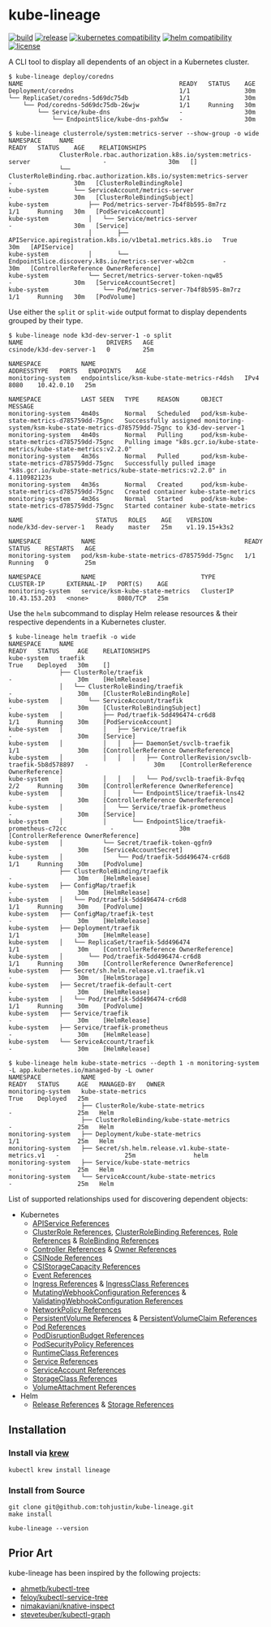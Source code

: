 # kube-lineage

[![build](https://github.com/tohjustin/kube-lineage/actions/workflows/build.yaml/badge.svg)](https://github.com/tohjustin/kube-lineage/actions/workflows/build.yaml)
[![release](https://aegisbadges.appspot.com/static?subject=release&status=v0.4.0&color=318FE0)](https://github.com/tohjustin/kube-lineage/releases)
[![kubernetes compatibility](https://aegisbadges.appspot.com/static?subject=k8s%20compatibility&status=v1.19%2B&color=318FE0)](https://endoflife.date/kubernetes)
[![helm compatibility](https://aegisbadges.appspot.com/static?subject=helm%20compatibility&status=v3&color=318FE0)](https://endoflife.date/kubernetes)
[![license](https://aegisbadges.appspot.com/static?subject=license&status=Apache-2.0&color=318FE0)](./LICENSE.md)

A CLI tool to display all dependents of an object in a Kubernetes cluster.

```shell
$ kube-lineage deploy/coredns
NAME                                           READY   STATUS    AGE
Deployment/coredns                             1/1               30m
└── ReplicaSet/coredns-5d69dc75db              1/1               30m
    └── Pod/coredns-5d69dc75db-26wjw           1/1     Running   30m
        └── Service/kube-dns                   -                 30m
            └── EndpointSlice/kube-dns-pxh5w   -                 30m

$ kube-lineage clusterrole/system:metrics-server --show-group -o wide
NAMESPACE     NAME                                                                           READY   STATUS    AGE    RELATIONSHIPS
              ClusterRole.rbac.authorization.k8s.io/system:metrics-server                    -                 30m   []
              └── ClusterRoleBinding.rbac.authorization.k8s.io/system:metrics-server         -                 30m   [ClusterRoleBindingRole]
kube-system       └── ServiceAccount/metrics-server                                          -                 30m   [ClusterRoleBindingSubject]
kube-system           ├── Pod/metrics-server-7b4f8b595-8m7rz                                 1/1     Running   30m   [PodServiceAccount]
kube-system           │   └── Service/metrics-server                                         -                 30m   [Service]
                      │       ├── APIService.apiregistration.k8s.io/v1beta1.metrics.k8s.io   True              30m   [APIService]
kube-system           │       └── EndpointSlice.discovery.k8s.io/metrics-server-wb2cm        -                 30m   [ControllerReference OwnerReference]
kube-system           └── Secret/metrics-server-token-nqw85                                  -                 30m   [ServiceAccountSecret]
kube-system               └── Pod/metrics-server-7b4f8b595-8m7rz                             1/1     Running   30m   [PodVolume]
```

Use either the `split` or `split-wide` output format to display dependents grouped by their type.

```shell
$ kube-lineage node k3d-dev-server-1 -o split
NAME                       DRIVERS   AGE
csinode/k3d-dev-server-1   0         25m

NAMESPACE           NAME                                         ADDRESSTYPE   PORTS   ENDPOINTS    AGE
monitoring-system   endpointslice/ksm-kube-state-metrics-r4dsh   IPv4          8080    10.42.0.10   25m

NAMESPACE           LAST SEEN   TYPE     REASON      OBJECT                                       MESSAGE
monitoring-system   4m40s       Normal   Scheduled   pod/ksm-kube-state-metrics-d785759dd-75gnc   Successfully assigned monitoring-system/ksm-kube-state-metrics-d785759dd-75gnc to k3d-dev-server-1
monitoring-system   4m40s       Normal   Pulling     pod/ksm-kube-state-metrics-d785759dd-75gnc   Pulling image "k8s.gcr.io/kube-state-metrics/kube-state-metrics:v2.2.0"
monitoring-system   4m36s       Normal   Pulled      pod/ksm-kube-state-metrics-d785759dd-75gnc   Successfully pulled image "k8s.gcr.io/kube-state-metrics/kube-state-metrics:v2.2.0" in 4.110982123s
monitoring-system   4m36s       Normal   Created     pod/ksm-kube-state-metrics-d785759dd-75gnc   Created container kube-state-metrics
monitoring-system   4m36s       Normal   Started     pod/ksm-kube-state-metrics-d785759dd-75gnc   Started container kube-state-metrics

NAME                    STATUS   ROLES    AGE    VERSION
node/k3d-dev-server-1   Ready    master   25m    v1.19.15+k3s2

NAMESPACE           NAME                                         READY   STATUS    RESTARTS   AGE
monitoring-system   pod/ksm-kube-state-metrics-d785759dd-75gnc   1/1     Running   0          25m

NAMESPACE           NAME                             TYPE        CLUSTER-IP      EXTERNAL-IP   PORT(S)    AGE
monitoring-system   service/ksm-kube-state-metrics   ClusterIP   10.43.153.203   <none>        8080/TCP   25m
```

Use the `helm` subcommand to display Helm release resources & their respective dependents in a Kubernetes cluster.

```shell
$ kube-lineage helm traefik -o wide
NAMESPACE     NAME                                                                      READY   STATUS     AGE    RELATIONSHIPS
kube-system   traefik                                                                   True    Deployed   30m    []
              ├── ClusterRole/traefik                                                   -                  30m    [HelmRelease]
              │   └── ClusterRoleBinding/traefik                                        -                  30m    [ClusterRoleBindingRole]
kube-system   │       └── ServiceAccount/traefik                                        -                  30m    [ClusterRoleBindingSubject]
kube-system   │           ├── Pod/traefik-5dd496474-cr6d8                               1/1     Running    30m    [PodServiceAccount]
kube-system   │           │   ├── Service/traefik                                       -                  30m    [Service]
kube-system   │           │   │   ├── DaemonSet/svclb-traefik                           1/1                30m    [ControllerReference OwnerReference]
kube-system   │           │   │   │   ├── ControllerRevision/svclb-traefik-5b8d578897   -                  30m    [ControllerReference OwnerReference]
kube-system   │           │   │   │   └── Pod/svclb-traefik-8vfqq                       2/2     Running    30m    [ControllerReference OwnerReference]
kube-system   │           │   │   └── EndpointSlice/traefik-lns42                       -                  30m    [ControllerReference OwnerReference]
kube-system   │           │   └── Service/traefik-prometheus                            -                  30m    [Service]
kube-system   │           │       └── EndpointSlice/traefik-prometheus-c72cc            -                  30m    [ControllerReference OwnerReference]
kube-system   │           └── Secret/traefik-token-qgfn9                                -                  30m    [ServiceAccountSecret]
kube-system   │               └── Pod/traefik-5dd496474-cr6d8                           1/1     Running    30m    [PodVolume]
              ├── ClusterRoleBinding/traefik                                            -                  30m    [HelmRelease]
kube-system   ├── ConfigMap/traefik                                                     -                  30m    [HelmRelease]
kube-system   │   └── Pod/traefik-5dd496474-cr6d8                                       1/1     Running    30m    [PodVolume]
kube-system   ├── ConfigMap/traefik-test                                                -                  30m    [HelmRelease]
kube-system   ├── Deployment/traefik                                                    1/1                30m    [HelmRelease]
kube-system   │   └── ReplicaSet/traefik-5dd496474                                      1/1                30m    [ControllerReference OwnerReference]
kube-system   │       └── Pod/traefik-5dd496474-cr6d8                                   1/1     Running    30m    [ControllerReference OwnerReference]
kube-system   ├── Secret/sh.helm.release.v1.traefik.v1                                  -                  30m    [HelmStorage]
kube-system   ├── Secret/traefik-default-cert                                           -                  30m    [HelmRelease]
kube-system   │   └── Pod/traefik-5dd496474-cr6d8                                       1/1     Running    30m    [PodVolume]
kube-system   ├── Service/traefik                                                       -                  30m    [HelmRelease]
kube-system   ├── Service/traefik-prometheus                                            -                  30m    [HelmRelease]
kube-system   └── ServiceAccount/traefik                                                -                  30m    [HelmRelease]

$ kube-lineage helm kube-state-metrics --depth 1 -n monitoring-system -L app.kubernetes.io/managed-by -L owner
NAMESPACE           NAME                                                  READY   STATUS     AGE   MANAGED-BY   OWNER
monitoring-system   kube-state-metrics                                    True    Deployed   25m
                    ├── ClusterRole/kube-state-metrics                    -                  25m   Helm
                    ├── ClusterRoleBinding/kube-state-metrics             -                  25m   Helm
monitoring-system   ├── Deployment/kube-state-metrics                     1/1                25m   Helm
monitoring-system   ├── Secret/sh.helm.release.v1.kube-state-metrics.v1   -                  25m                helm
monitoring-system   ├── Service/kube-state-metrics                        -                  25m   Helm
monitoring-system   └── ServiceAccount/kube-state-metrics                 -                  25m   Helm
```

List of supported relationships used for discovering dependent objects:

- Kubernetes
  - [APIService References](https://kubernetes.io/docs/reference/kubernetes-api/cluster-resources/api-service-v1/)
  - [ClusterRole References](https://kubernetes.io/docs/reference/kubernetes-api/authorization-resources/cluster-role-v1/), [ClusterRoleBinding References](https://kubernetes.io/docs/reference/kubernetes-api/authorization-resources/cluster-role-binding-v1/), [Role References](https://kubernetes.io/docs/reference/kubernetes-api/authorization-resources/role-v1/) & [RoleBinding References](https://kubernetes.io/docs/reference/kubernetes-api/authorization-resources/role-binding-v1/)
  - [Controller References](https://github.com/kubernetes/community/blob/master/contributors/design-proposals/api-machinery/controller-ref.md) & [Owner References](https://kubernetes.io/docs/concepts/overview/working-with-objects/owners-dependents/)
  - [CSINode References](https://kubernetes.io/docs/reference/kubernetes-api/config-and-storage-resources/csi-node-v1/)
  - [CSIStorageCapacity References](https://kubernetes.io/docs/reference/kubernetes-api/config-and-storage-resources/csi-storage-capacity-v1beta1/)
  - [Event References](https://kubernetes.io/docs/reference/kubernetes-api/cluster-resources/event-v1/)
  - [Ingress References](https://kubernetes.io/docs/reference/kubernetes-api/service-resources/ingress-v1/) & [IngressClass References](https://kubernetes.io/docs/reference/kubernetes-api/service-resources/ingress-class-v1/)
  - [MutatingWebhookConfiguration References](https://kubernetes.io/docs/reference/kubernetes-api/extend-resources/mutating-webhook-configuration-v1/) & [ValidatingWebhookConfiguration References](https://kubernetes.io/docs/reference/kubernetes-api/extend-resources/validating-webhook-configuration-v1/)
  - [NetworkPolicy References](https://kubernetes.io/docs/reference/kubernetes-api/policy-resources/network-policy-v1/)
  - [PersistentVolume References](https://kubernetes.io/docs/reference/kubernetes-api/config-and-storage-resources/persistent-volume-v1/) & [PersistentVolumeClaim References](https://kubernetes.io/docs/reference/kubernetes-api/config-and-storage-resources/persistent-volume-claim-v1/)
  - [Pod References](https://kubernetes.io/docs/reference/kubernetes-api/workload-resources/pod-v1/)
  - [PodDisruptionBudget References](https://kubernetes.io/docs/reference/kubernetes-api/policy-resources/pod-disruption-budget-v1/)
  - [PodSecurityPolicy References](https://kubernetes.io/docs/reference/kubernetes-api/policy-resources/pod-disruption-budget-v1/)
  - [RuntimeClass References](https://kubernetes.io/docs/reference/kubernetes-api/cluster-resources/runtime-class-v1/)
  - [Service References](https://kubernetes.io/docs/reference/kubernetes-api/service-resources/service-v1/)
  - [ServiceAccount References](https://kubernetes.io/docs/reference/kubernetes-api/authentication-resources/service-account-v1/)
  - [StorageClass References](https://kubernetes.io/docs/reference/kubernetes-api/config-and-storage-resources/storage-class-v1/)
  - [VolumeAttachment References](https://kubernetes.io/docs/reference/kubernetes-api/config-and-storage-resources/volume-attachment-v1/)
- Helm
  - [Release References](https://helm.sh/docs/intro/using_helm/#three-big-concepts) & [Storage References](https://helm.sh/docs/topics/advanced/#storage-backends)

## Installation

### Install via [krew](https://krew.sigs.k8s.io/)

```shell
kubectl krew install lineage
```

### Install from Source

```shell
git clone git@github.com:tohjustin/kube-lineage.git
make install

kube-lineage --version
```

## Prior Art

kube-lineage has been inspired by the following projects:

- [ahmetb/kubectl-tree](https://github.com/ahmetb/kubectl-tree)
- [feloy/kubectl-service-tree](https://github.com/feloy/kubectl-service-tree)
- [nimakaviani/knative-inspect](https://github.com/nimakaviani/knative-inspect/)
- [steveteuber/kubectl-graph](https://github.com/steveteuber/kubectl-graph)
